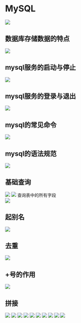 # MySQL
![](pictures/_20190928181331.png)
## 数据库存储数据的特点
![](pictures/_20190928182507.png)
## mysql服务的启动与停止
![](pictures/_20190928185116.png)
## mysql服务的登录与退出
![](pictures/_20190928185906.png)
## mysql的常见命令
![](pictures/_20190928192223.png)
## mysql的语法规范
![](pictures/_20190928233004.png)
## 基础查询
![](pictures/_20190929000718.png)
![](pictures/_20190929001608.png)
查询表中的所有字段  
![](pictures/_20190929110241.png)
## 起别名
![](pictures/_20190929110747.png)
## 去重
![](pictures/_20190929111134.png)
## +号的作用
![](pictures/_20190929111823.png)
## 拼接
![](pictures/_20190929112016.png)
![](pictures/)
![](pictures/)
![](pictures/)
![](pictures/)
![](pictures/)
![](pictures/)
![](pictures/)
![](pictures/)
![](pictures/)
